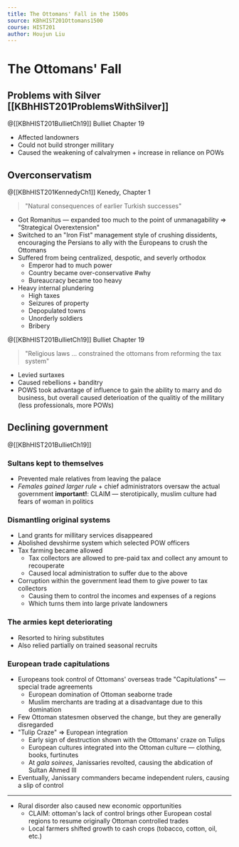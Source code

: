 ```yaml
---
title: The Ottomans' Fall in the 1500s
source: KBhHIST201Ottomans1500
course: HIST201
author: Houjun Liu
---
```

# The Ottomans' Fall
## Problems with Silver  [[KBhHIST201ProblemsWithSilver]]

@[[KBhHIST201BullietCh19]] Bulliet Chapter 19

* Affected landowners
* Could not build stronger millitary
* Caused the weakening of calvalrymen + increase in reliance on POWs

## Overconservatism 
@[[KBhHIST201KennedyCh1]] Kenedy, Chapter 1

> "Natural consequences of earlier Turkish successes"

* Got Romanitus — expanded too much to the point of unmanagability => "Strategical Overextension"
* Switched to an "Iron Fist" management style of crushing dissidents, encouraging the Persians to ally with the Europeans to crush the Ottomans
* Suffered from being centralized, despotic, and severly orthodox
    * Emperor had to much power
    * Country became over-conservative #why
    * Bureaucracy became too heavy
* Heavy internal plundering
    * High taxes
    * Seizures of property 
    * Depopulated towns
    * Unorderly soldiers
    * Bribery
    
@[[KBhHIST201BullietCh19]] Bulliet Chapter 19

> "Religious laws … constrained the ottomans from reforming the tax system"

* Levied surtaxes
* Caused rebellions + banditry
* POWS took advantage of influence to gain the ability to marry and do business, but overall caused deterioation of the qualitiy of the millitary (less professionals, more POWs)

## Declining government

@[[KBhHIST201BullietCh19]]

### Sultans kept to themselves
* Prevented male relatives from leaving the palace
* _Females gained larger rule_ + chief administrators oversaw the actual government **important!**:  CLAIM — sterotipically, muslim culture had fears of woman in politics

### Dismantling original systems
* Land grants for millitary services disappeared
* Abolished devshirme system which selected POW officers
* Tax farming became allowed
    * Tax collectors are allowed to pre-paid tax and collect any amount to recouperate
    * Caused local administration to suffer due to the above
* Corruption within the government lead them to give power to tax collectors
    * Causing them to control the incomes and expenses of a regions
    * Which turns them into large private landowners
    
### The armies kept deteriorating
* Resorted to hiring substitutes
* Also relied partially on trained seasonal recruits 

### European trade capitulations
* Europeans took control of Ottomans' overseas trade "Capitulations" — special trade agreements
    * European domination of Ottoman seaborne trade
    * Muslim merchants are trading at a disadvantage due to this domination
* Few Ottoman statesmen observed the change, but they are generally disregarded
* "Tulip Craze" => European integration
    * Early sign of destruction shown with the Ottomans' craze on Tulips
    * European cultures integrated into the Ottoman culture — clothing, books, furtinutes
    * At _gala soirees_, Janissaries revolted, causing the abdication of Sultan Ahmed III
* Eventually, Janissary commanders became independent rulers, causing a slip of control  

*** 

* Rural disorder also caused new economic opportunities
    * CLAIM: ottoman's lack of control brings other European costal regions to resume originally Ottoman controlled trades
    * Local farmers shifted growth to cash crops (tobacco, cotton, oil, etc.)